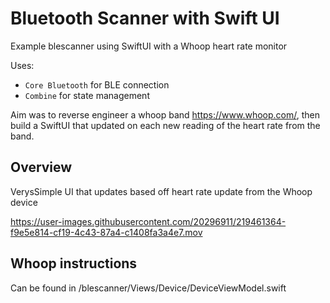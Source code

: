 # Bluetooth Scanner with Swift UI

Example blescanner using SwiftUI with a Whoop heart rate monitor

Uses:
- `Core Bluetooth` for BLE connection
- `Combine` for state management 

Aim was to reverse engineer a whoop band https://www.whoop.com/, then build a SwiftUI that updated on each new reading of the heart rate from the band.

## Overview

VerysSimple UI that updates based off heart rate update from the Whoop device

https://user-images.githubusercontent.com/20296911/219461364-f9e5e814-cf19-4c43-87a4-c1408fa3a4e7.mov

## Whoop instructions

Can be found in /blescanner/Views/Device/DeviceViewModel.swift
